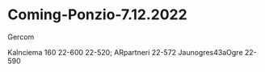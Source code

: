 # Coming-Ponzio-7.12.2022

Gercom 

Kalnciema 160 22-600
22-520; ARpartneri 22-572
Jaunogres43aOgre 22-590 
